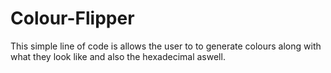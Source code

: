 # Colour-Flipper
This simple line of code is allows the user to to generate colours along with what they look like and also the hexadecimal aswell. 
